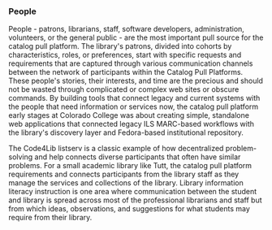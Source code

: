 ### People
People - patrons, librarians, staff, software developers, administration, volunteers, or the general public - are the most important pull source for the catalog pull platform. The library's patrons, divided into cohorts by characteristics, roles, or preferences, start with specific requests and requirements that are captured through various communication channels between the network of participants within the Catalog Pull Platforms. These people's stories, their interests, and time are the precious and should not be wasted through complicated or complex web sites or obscure commands. By building tools that connect legacy and current systems with the people that need information or services now, the catalog pull platform early stages at Colorado College was about creating simple, standalone web applications that connected legacy ILS MARC-based workflows with the library's discovery layer and Fedora-based institutional repository.

The Code4Lib listserv is a classic example of how decentralized problem-solving and help connects diverse participants that often have similar problems. For a small academic library like Tutt, the catalog pull platform requirements and connects participants from the library staff as they manage the services and collections of the library.  Library information literacy instruction is one area where communication between the student and library is spread across most of the professional librarians and staff but from which ideas, observations, and suggestions for what students may require from their library.
